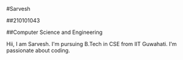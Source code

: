 #Sarvesh

##210101043

##Computer Science and Engineering

Hii, I am Sarvesh.
I'm pursuing B.Tech in CSE from IIT Guwahati. I'm passionate about coding.
